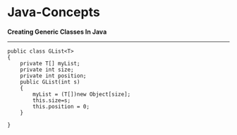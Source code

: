 # Java-Concepts

<b>Creating Generic Classes In Java</b>
<hr>

```
public class GList<T>
{
	private T[] myList;
	private int size;
	private int position;
	public GList(int s)
	{
		myList = (T[])new Object[size];
		this.size=s;
		this.position = 0;
	}

}
```